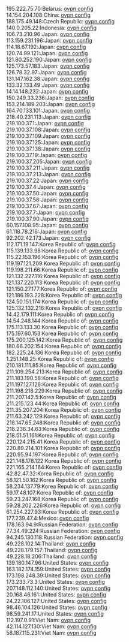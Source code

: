 195.222.75.70:Belarus: [ovpn config](vpn/195_222_75_70.ovpn)  
14.154.204.108:China: [ovpn config](vpn/14_154_204_108.ovpn)  
188.175.49.148:Czech Republic: [ovpn config](vpn/188_175_49_148.ovpn)  
140.0.205.22:Indonesia: [ovpn config](vpn/140_0_205_22.ovpn)  
106.73.210.96:Japan: [ovpn config](vpn/106_73_210_96.ovpn)  
113.159.231.196:Japan: [ovpn config](vpn/113_159_231_196.ovpn)  
114.18.67.192:Japan: [ovpn config](vpn/114_18_67_192.ovpn)  
120.74.99.121:Japan: [ovpn config](vpn/120_74_99_121.ovpn)  
121.80.252.190:Japan: [ovpn config](vpn/121_80_252_190.ovpn)  
125.173.57.183:Japan: [ovpn config](vpn/125_173_57_183.ovpn)  
126.78.32.97:Japan: [ovpn config](vpn/126_78_32_97.ovpn)  
131.147.162.38:Japan: [ovpn config](vpn/131_147_162_38.ovpn)  
133.32.133.49:Japan: [ovpn config](vpn/133_32_133_49.ovpn)  
14.14.148.232:Japan: [ovpn config](vpn/14_14_148_232.ovpn)  
150.249.33.236:Japan: [ovpn config](vpn/150_249_33_236.ovpn)  
153.214.189.203:Japan: [ovpn config](vpn/153_214_189_203.ovpn)  
164.70.133.101:Japan: [ovpn config](vpn/164_70_133_101.ovpn)  
218.40.231.113:Japan: [ovpn config](vpn/218_40_231_113.ovpn)  
219.100.37.1:Japan: [ovpn config](vpn/219_100_37_1.ovpn)  
219.100.37.108:Japan: [ovpn config](vpn/219_100_37_108.ovpn)  
219.100.37.109:Japan: [ovpn config](vpn/219_100_37_109.ovpn)  
219.100.37.125:Japan: [ovpn config](vpn/219_100_37_125.ovpn)  
219.100.37.138:Japan: [ovpn config](vpn/219_100_37_138.ovpn)  
219.100.37.19:Japan: [ovpn config](vpn/219_100_37_19.ovpn)  
219.100.37.205:Japan: [ovpn config](vpn/219_100_37_205.ovpn)  
219.100.37.211:Japan: [ovpn config](vpn/219_100_37_211.ovpn)  
219.100.37.213:Japan: [ovpn config](vpn/219_100_37_213.ovpn)  
219.100.37.22:Japan: [ovpn config](vpn/219_100_37_22.ovpn)  
219.100.37.4:Japan: [ovpn config](vpn/219_100_37_4.ovpn)  
219.100.37.50:Japan: [ovpn config](vpn/219_100_37_50.ovpn)  
219.100.37.58:Japan: [ovpn config](vpn/219_100_37_58.ovpn)  
219.100.37.67:Japan: [ovpn config](vpn/219_100_37_67.ovpn)  
219.100.37.7:Japan: [ovpn config](vpn/219_100_37_7.ovpn)  
219.100.37.90:Japan: [ovpn config](vpn/219_100_37_90.ovpn)  
60.157.108.95:Japan: [ovpn config](vpn/60_157_108_95.ovpn)  
61.118.78.216:Japan: [ovpn config](vpn/61_118_78_216.ovpn)  
92.202.42.173:Japan: [ovpn config](vpn/92_202_42_173.ovpn)  
112.171.19.147:Korea Republic of: [ovpn config](vpn/112_171_19_147.ovpn)  
115.139.133.98:Korea Republic of: [ovpn config](vpn/115_139_133_98.ovpn)  
115.22.153.196:Korea Republic of: [ovpn config](vpn/115_22_153_196.ovpn)  
119.197.121.209:Korea Republic of: [ovpn config](vpn/119_197_121_209.ovpn)  
119.198.211.66:Korea Republic of: [ovpn config](vpn/119_198_211_66.ovpn)  
121.132.227.116:Korea Republic of: [ovpn config](vpn/121_132_227_116.ovpn)  
121.137.220.113:Korea Republic of: [ovpn config](vpn/121_137_220_113.ovpn)  
121.150.27.177:Korea Republic of: [ovpn config](vpn/121_150_27_177.ovpn)  
121.186.193.228:Korea Republic of: [ovpn config](vpn/121_186_193_228.ovpn)  
124.50.151.174:Korea Republic of: [ovpn config](vpn/124_50_151_174.ovpn)  
125.132.132.216:Korea Republic of: [ovpn config](vpn/125_132_132_216.ovpn)  
14.42.179.111:Korea Republic of: [ovpn config](vpn/14_42_179_111.ovpn)  
14.54.248.144:Korea Republic of: [ovpn config](vpn/14_54_248_144.ovpn)  
175.113.133.30:Korea Republic of: [ovpn config](vpn/175_113_133_30.ovpn)  
175.197.60.153:Korea Republic of: [ovpn config](vpn/175_197_60_153.ovpn)  
175.200.125.142:Korea Republic of: [ovpn config](vpn/175_200_125_142.ovpn)  
180.66.202.154:Korea Republic of: [ovpn config](vpn/180_66_202_154.ovpn)  
182.225.24.136:Korea Republic of: [ovpn config](vpn/182_225_24_136.ovpn)  
1.251.148.25:Korea Republic of: [ovpn config](vpn/1_251_148_25.ovpn)  
210.181.111.85:Korea Republic of: [ovpn config](vpn/210_181_111_85.ovpn)  
211.109.254.213:Korea Republic of: [ovpn config](vpn/211_109_254_213.ovpn)  
211.183.190.58:Korea Republic of: [ovpn config](vpn/211_183_190_58.ovpn)  
211.197.127.126:Korea Republic of: [ovpn config](vpn/211_197_127_126.ovpn)  
211.198.218.229:Korea Republic of: [ovpn config](vpn/211_198_218_229.ovpn)  
211.207.142.5:Korea Republic of: [ovpn config](vpn/211_207_142_5.ovpn)  
211.215.123.44:Korea Republic of: [ovpn config](vpn/211_215_123_44.ovpn)  
211.35.207.204:Korea Republic of: [ovpn config](vpn/211_35_207_204.ovpn)  
211.63.242.129:Korea Republic of: [ovpn config](vpn/211_63_242_129.ovpn)  
218.147.65.248:Korea Republic of: [ovpn config](vpn/218_147_65_248.ovpn)  
218.236.34.63:Korea Republic of: [ovpn config](vpn/218_236_34_63.ovpn)  
218.51.51.161:Korea Republic of: [ovpn config](vpn/218_51_51_161.ovpn)  
220.124.215.41:Korea Republic of: [ovpn config](vpn/220_124_215_41.ovpn)  
220.89.214.101:Korea Republic of: [ovpn config](vpn/220_89_214_101.ovpn)  
220.95.94.197:Korea Republic of: [ovpn config](vpn/220_95_94_197.ovpn)  
221.148.178.122:Korea Republic of: [ovpn config](vpn/221_148_178_122.ovpn)  
221.165.214.164:Korea Republic of: [ovpn config](vpn/221_165_214_164.ovpn)  
42.82.47.32:Korea Republic of: [ovpn config](vpn/42_82_47_32.ovpn)  
58.121.50.162:Korea Republic of: [ovpn config](vpn/58_121_50_162.ovpn)  
58.234.137.79:Korea Republic of: [ovpn config](vpn/58_234_137_79.ovpn)  
59.17.48.107:Korea Republic of: [ovpn config](vpn/59_17_48_107.ovpn)  
59.23.247.168:Korea Republic of: [ovpn config](vpn/59_23_247_168.ovpn)  
59.28.202.226:Korea Republic of: [ovpn config](vpn/59_28_202_226.ovpn)  
61.254.227.93:Korea Republic of: [ovpn config](vpn/61_254_227_93.ovpn)  
177.239.47.4:Mexico: [ovpn config](vpn/177_239_47_4.ovpn)  
178.163.94.9:Russian Federation: [ovpn config](vpn/178_163_94_9.ovpn)  
77.34.49.224:Russian Federation: [ovpn config](vpn/77_34_49_224.ovpn)  
94.245.130.118:Russian Federation: [ovpn config](vpn/94_245_130_118.ovpn)  
49.228.102.14:Thailand: [ovpn config](vpn/49_228_102_14.ovpn)  
49.228.179.157:Thailand: [ovpn config](vpn/49_228_179_157.ovpn)  
49.228.18.206:Thailand: [ovpn config](vpn/49_228_18_206.ovpn)  
139.180.147.96:United States: [ovpn config](vpn/139_180_147_96.ovpn)  
163.182.174.159:United States: [ovpn config](vpn/163_182_174_159.ovpn)  
173.198.248.39:United States: [ovpn config](vpn/173_198_248_39.ovpn)  
173.233.73.3:United States: [ovpn config](vpn/173_233_73_3.ovpn)  
207.148.112.140:United States: [ovpn config](vpn/207_148_112_140.ovpn)  
20.168.46.161:United States: [ovpn config](vpn/20_168_46_161.ovpn)  
24.22.106.127:United States: [ovpn config](vpn/24_22_106_127.ovpn)  
98.46.104.126:United States: [ovpn config](vpn/98_46_104_126.ovpn)  
98.59.241.17:United States: [ovpn config](vpn/98_59_241_17.ovpn)  
112.197.0.91:Viet Nam: [ovpn config](vpn/112_197_0_91.ovpn)  
42.114.127.130:Viet Nam: [ovpn config](vpn/42_114_127_130.ovpn)  
58.187.115.231:Viet Nam: [ovpn config](vpn/58_187_115_231.ovpn)  
